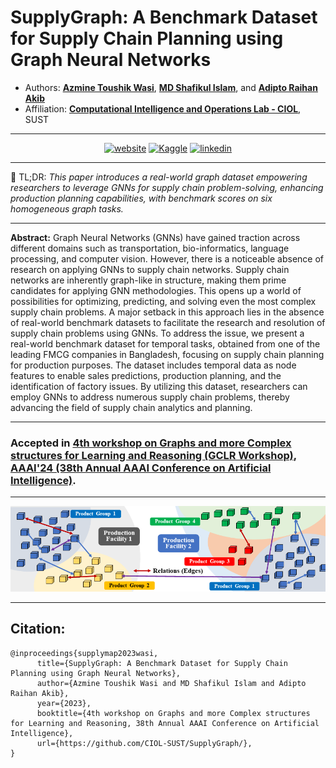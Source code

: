 # SupplyGraph: A Benchmark Dataset for Supply Chain Planning using Graph Neural Networks
- Authors: [**Azmine Toushik Wasi**](https://azminewasi.github.io/), [**MD Shafikul Islam**](https://www.linkedin.com/in/md-shafikul-islam-sohan/), and [**Adipto Raihan Akib**](https://www.linkedin.com/in/adipto-raihan-akib-739729117/) 
- Affiliation: [**Computational Intelligence and Operations Lab - CIOL**](https://ciol-sust.github.io/), SUST

---

<div align=center>

[![website](https://img.shields.io/badge/-Website-blue?style=flat-square&logo=rss&color=1f1f15)](https://CIOL-SUST.github.io/works/SupplyGraph/) 
[![Kaggle](https://img.shields.io/badge/Kaggle-%320beff?style=flat-square&logo=kaggle&color=1f1f18)](https://www.kaggle.com/datasets/azminetoushikwasi/supplygraph-supply-chain-planning-using-gnns/data)
[![linkedin](https://img.shields.io/badge/LinkedIn-%320beff?style=flat-square&logo=linkedin&color=1f1f18)](https://www.linkedin.com/posts/ciol-ipe-sust_aaai2024-aaai-machinelearning-activity-7140232506779365376-8Tg6)

</div>

---

📌 TL;DR: *This paper introduces a real-world graph dataset empowering researchers to leverage GNNs for supply chain problem-solving, enhancing production planning capabilities, with benchmark scores on six homogeneous graph tasks.*

---

**Abstract:** Graph Neural Networks (GNNs) have gained traction across different domains such as transportation, bio-informatics, language processing, and computer vision. However, there is a noticeable absence of research on applying GNNs to supply chain networks. Supply chain networks are inherently graph-like in structure, making them prime candidates for applying GNN methodologies. This opens up a world of possibilities for optimizing, predicting, and solving even the most complex supply chain problems. A major setback in this approach lies in the absence of real-world benchmark datasets to facilitate the research and resolution of supply chain problems using GNNs. To address the issue, we present a real-world benchmark dataset for temporal tasks, obtained from one of the leading FMCG companies in Bangladesh, focusing on supply chain planning for production purposes. The dataset includes temporal data as node features to enable sales predictions, production planning, and the identification of factory issues. By utilizing this dataset, researchers can employ GNNs to address numerous supply chain problems, thereby advancing the field of supply chain analytics and planning.

---

### Accepted in [4th workshop on Graphs and more Complex structures for Learning and Reasoning (GCLR Workshop)](https://sites.google.com/view/gclr2024/), [AAAI'24 (38th Annual AAAI Conference on Artificial Intelligence)](https://aaai.org/aaai-conference/).

---

![](./fig/1-formulation.png)

---


## Citation:
```
@inproceedings{supplymap2023wasi,
      title={SupplyGraph: A Benchmark Dataset for Supply Chain Planning using Graph Neural Networks}, 
      author={Azmine Toushik Wasi and MD Shafikul Islam and Adipto Raihan Akib},
      year={2023},
      booktitle={4th workshop on Graphs and more Complex structures for Learning and Reasoning, 38th Annual AAAI Conference on Artificial Intelligence},
      url={https://github.com/CIOL-SUST/SupplyGraph/},
}
```